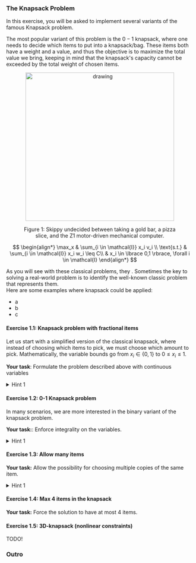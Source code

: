 ### The Knapsack Problem 

In this exercise, you will be asked to implement several variants of the famous Knapsack problem.

The most popular variant of this problem is the $0-1$ knapsack, where one needs to decide which items to put into a knapsack/bag.
These items both have a weight and a value, and thus the objective is to maximize the total value we bring, keeping in mind
that the knapsack's capacity cannot be exceeded by the total weight of chosen items.

<figure>
<p align="center">
<img src="../Media/skippy_knapsack.png" alt="drawing" width="400"/>
<figcaption align="center">Figure 1: Skippy undecided between taking a gold bar, a pizza slice, and the Z1 motor-driven mechanical computer.</figcaption>
</p>
</figure>

$$
\begin{align*}
\max_x      & \sum_{i \in \mathcal{I}} x_i v_i \\
\text{s.t.} & \sum_{i \in \mathcal{I}} x_i w_i \leq C\\
            & x_i \in \lbrace 0,1 \rbrace, \forall i \in \mathcal{I} 
\end{align*}
$$

As you will see with these classical problems, they . 
Sometimes the key to solving a real-world problem is to identify the well-known classic problem that represents them.  
Here are some examples where knapsack could be applied:
- a
- b
- c

#### Exercise 1.1: Knapsack problem with fractional items
Let us start with a simplified version of the classical knapsack, where instead of choosing which items to pick, we must choose which amount to pick.
Mathematically, the variable bounds go from $x_i \in \lbrace 0,1 \rbrace$ to $0 \leq x_i \leq 1$.

**Your task**: Formulate the problem described above with continuous variables 

<details>
    <summary>Hint 1</summary>
    The variable bounds can be set during variable creation with the options <code>lb</code> and <code>ub</code>, for lower bound and upper bound, respectively.
</details>

#### Exercise 1.2: 0-1 Knapsack problem
In many scenarios, we are more interested in the binary variant of the knapsack problem.

**Your task:**: Enforce integrality on the variables.

<details>
    <summary>Hint 1</summary>
    You can set the variable type during variable creation with the <code>vtype</code> option.
</details>

#### Exercise 1.3: Allow many items
**Your task:** Allow the possibility for choosing multiple copies of the same item.

<details>
    <summary>Hint 1</summary>
    Instead of the variables being binary, they can just be integer.
</details>

#### Exercise 1.4: Max 4 items in the knapsack
**Your task:** Force the solution to have at most 4 items.

#### Exercise 1.5: 3D-knapsack (nonlinear constraints)
TODO!

<!-- 
### Problem 2 - Bin-packing

# TODO
!!!! Copied from scipack !!!!

We first present the so-called "compact" formulation of the bin packing problem.
> The compactness comes from the fact the number of variables and constraints is polynomial in the number of items.

In this formulation, we have $x_{ij}$ variables that are equal to 1 if item i is packed into bin j and 0 otherwise. We also have a set of constraints that ensure that each item is packed into exactly one bin and that the total size of the items in each bin does not exceed the bin capacity. Additionally, we have a set of variables used to compute the objective value, $y_j$ that are equal to 1 if bin j is used and 0 otherwise. The objective is to minimize the number of bins used. For simplicity, we will assume that the bins have identical capacities.

The compact formulation is as follows:

$$
\begin{align*}
\text{minimize} & \quad \sum_{j=1}^{n} y_j \\
\text{subject to} & \quad \sum_{j=1}^{n} x_{ij} = 1, \quad \forall i \in \lbrace1, \ldots, m\rbrace \\
& \quad \sum_{i=1}^{m} s_i x_{ij} \leq Cy_j, \quad \forall j \in \lbrace1, \ldots, n\rbrace \\
& \quad x_{ij} \in \lbrace0, 1\rbrace, \quad \forall i \in \lbrace1, \ldots, m\rbrace, j \in \lbrace1, \ldots, n\rbrace \\
& \quad y_j \in \lbrace0, 1\rbrace, \quad \forall j \in \lbrace1, \ldots, n\rbrace
\end{align*}
$$

 -->


### Outro

